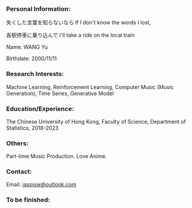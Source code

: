 ### Personal Information:

失くした言葉を知らないなら	If I don't know the words I lost,

各駅停車に乗り込んで I'll take a ride on the local train

Name: WANG Yu

Birthdate: 2000/11/11

### Research Interests:
Machine Learning, Reinforcement Learning, Computer Music (Music Generation), Time Series, Generative Model

### Education/Experience:
The Chinese University of Hong Kong, Faculty of Science, Department of Statistics, 2018-2023

### Others:
Part-time Music Production. Love Anime.

### Contact:
Email: iaspisw@outlook.com

### To be finished:


